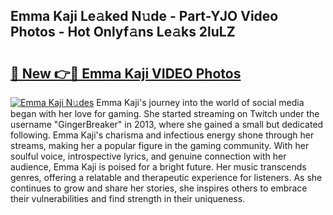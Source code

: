 ## Emma Kaji Le𝚊ked N𝚞de - Part-YJO Video Photos - Hot Onlyf𝚊ns Le𝚊ks 2luLZ

# <h2><a href="http://ac34554.deff.icu/?id=Emma+Kaji">🔗 New 👉🔴 Emma Kaji VIDEO Photos</a></h2>

[![Emma Kaji N𝚞des](https://i.imgur.com/rIISA9y.gif)](http://ac34554.deff.icu/?id=Emma+Kaji)
Emma Kaji's journey into the world of social media began with her love for gaming. She started streaming on Twitch under the username "GingerBreaker" in 2013, where she gained a small but dedicated following. Emma Kaji's charisma and infectious energy shone through her streams, making her a popular figure in the gaming community. With her soulful voice, introspective lyrics, and genuine connection with her audience, Emma Kaji is poised for a bright future. Her music transcends genres, offering a relatable and therapeutic experience for listeners. As she continues to grow and share her stories, she inspires others to embrace their vulnerabilities and find strength in their uniqueness.
